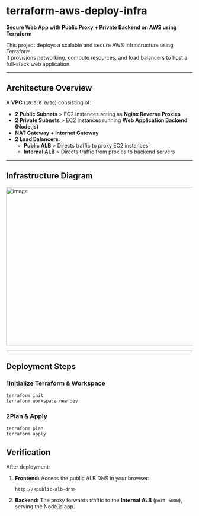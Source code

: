 # terraform-aws-deploy-infra
**Secure Web App with Public Proxy + Private Backend on AWS using Terraform**

This project deploys a scalable and secure AWS infrastructure using Terraform.  
It provisions networking, compute resources, and load balancers to host a full-stack web application.

---

##  **Architecture Overview**

A **VPC** (`10.0.0.0/16`) consisting of:

- **2 Public Subnets** > EC2 instances acting as **Nginx Reverse Proxies**  
- **2 Private Subnets** > EC2 instances running **Web Application Backend (Node.js)**  
- **NAT Gateway + Internet Gateway**  
- **2 Load Balancers**:
  - **Public ALB** > Directs traffic to proxy EC2 instances  
  - **Internal ALB** > Directs traffic from proxies to backend servers  

---

## **Infrastructure Diagram**
<img width="830" height="428" alt="image" src="https://github.com/user-attachments/assets/f69d9fa4-4664-4ea7-b473-c861fead4c31" />


---

##  **Deployment Steps**

### 1**Initialize Terraform & Workspace**

```bash
terraform init
terraform workspace new dev
````

### 2**Plan & Apply**

```bash
terraform plan
terraform apply
```


##  **Verification**

After deployment:

1. **Frontend:**
   Access the public ALB DNS in your browser:

   ```
   http://<public-alb-dns>  
   ```
2. **Backend:**
   The proxy forwards traffic to the **Internal ALB** (`port 5000`), serving the Node.js app.

